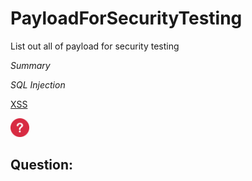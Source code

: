 # PayloadForSecurityTesting
List out all of payload for security testing

*Summary*

_SQL Injection_


[XSS](XSS.md)

<img src="icon.png" width="30">

## Question:


